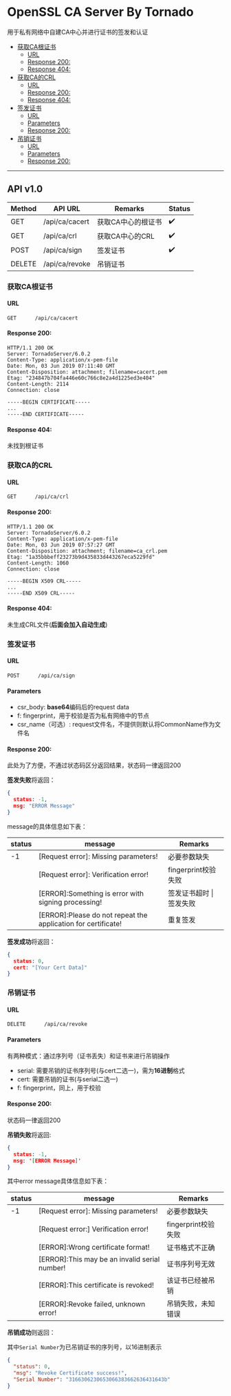 # OpenSSL CA Server By Tornado

用于私有网络中自建CA中心并进行证书的签发和认证

* [获取CA根证书](#获取ca根证书)
   * [URL](#url)
   * [Response 200:](#response-200)
   * [Response 404:](#response-404)
* [获取CA的CRL](#获取ca的crl)
   * [URL](#url-1)
   * [Response 200:](#response-200-1)
   * [Response 404:](#response-404-1)
* [签发证书](#签发证书)
   * [URL](#url-2)
   * [Parameters](#parameters)
   * [Response 200:](#response-200-2)
* [吊销证书](#吊销证书)
   * [URL](#url-3)
   * [Parameters](#parameters-1)
   * [Response 200:](#response-200-3)

------

## API v1.0

| Method | API URL        | Remarks            | Status |
| ------ | -------------- | ------------------ | ------ |
| GET    | /api/ca/cacert | 获取CA中心的根证书 | ✔️      |
| GET    | /api/ca/crl    | 获取CA中心的CRL    | ✔️      |
| POST   | /api/ca/sign   | 签发证书           | ✔️      |
| DELETE | /api/ca/revoke | 吊销证书           |        |



### 获取CA根证书

#### URL

`GET      /api/ca/cacert`

#### Response 200:

```http
HTTP/1.1 200 OK
Server: TornadoServer/6.0.2
Content-Type: application/x-pem-file
Date: Mon, 03 Jun 2019 07:11:40 GMT
Content-Disposition: attachment; filename=cacert.pem
Etag: "234847b704fa446e60c766c8e2a4d1225ed3e404"
Content-Length: 2114
Connection: close

-----BEGIN CERTIFICATE-----
...
-----END CERTIFICATE-----
```

#### Response 404:

未找到根证书



### 获取CA的CRL

#### URL

`GET      /api/ca/crl  `

#### Response 200:

```http
HTTP/1.1 200 OK
Server: TornadoServer/6.0.2
Content-Type: application/x-pem-file
Date: Mon, 03 Jun 2019 07:57:27 GMT
Content-Disposition: attachment; filename=ca_crl.pem
Etag: "1a35bbbeff23273b9d435833d443267eca5229fd"
Content-Length: 1060
Connection: close

-----BEGIN X509 CRL-----
...
-----END X509 CRL-----
```

#### Response 404:

未生成CRL文件(**后面会加入自动生成**)



### 签发证书

#### URL

`POST      /api/ca/sign`

#### Parameters

* csr_body: **base64**编码后的request data
* f: fingerprint，用于校验是否为私有网络中的节点
* csr_name（可选）: request文件名，不提供则默认将CommonName作为文件名

#### Response 200:

此处为了方便，不通过状态码区分返回结果，状态码一律返回200

**签发失败**将返回：

```json
{
  status: -1,
  msg: "ERROR Message"
}
```
message的具体信息如下表：

| status | message                                                      | Remarks                  |
| ------ | ------------------------------------------------------------ | ------------------------ |
| -1     | [Request error]: Missing parameters!                         | 必要参数缺失             |
|        | [Request error]: Verification error!                         | fingerprint校验失败      |
|        | [ERROR]:Something is error with signing processing!          | 签发证书超时 \| 签发失败 |
|        | [ERROR]:Please do not repeat the application for certificate! | 重复签发                 |

**签发成功**将返回：

```json
{
  status: 0,
  cert: "[Your Cert Data]"
}
```



### 吊销证书

#### URL

`DELETE      /api/ca/revoke`

#### Parameters

有两种模式：通过序列号（证书丢失）和证书来进行吊销操作

* serial: 需要吊销的证书序列号(与cert二选一)，需为**16进制**格式
* cert: 需要吊销的证书(与serial二选一)
* f: fingerprint，同上，用于校验

#### Response 200:

状态码一律返回200

**吊销失败**将返回:

```json
{
  status: -1,
  msg: '[ERROR Message]'
}
```

其中error message具体信息如下表：

| status | message                                       | Remarks             |
| ------ | --------------------------------------------- | ------------------- |
| -1     | [Request error]: Missing parameters!          | 必要参数缺失        |
|        | [Request error:] Verification error!          | fingerprint校验失败 |
|        | [ERROR]:Wrong certificate format!             | 证书格式不正确      |
|        | [ERROR]:This may be an invalid serial number! | 证书序列号无效      |
|        | [ERROR]:This certificate is revoked!          | 该证书已经被吊销    |
|        | [ERROR]:Revoke failed, unknown error!         | 吊销失败，未知错误  |

**吊销成功**则返回：

其中`Serial Number`为已吊销证书的序列号，以16进制表示

```json
{
  "status": 0,
  "msg": "Revoke Certificate success!",
  "Serial Number": "3166306230653066383662636431643b"
}
```

